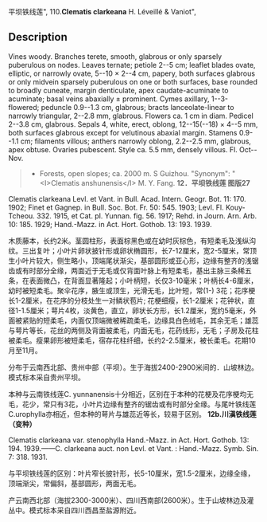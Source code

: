 平坝铁线莲",
110.**Clematis clarkeana** H. Léveillé & Vaniot",

## Description
Vines woody. Branches terete, smooth, glabrous or only sparsely puberulous on nodes. Leaves ternate; petiole 2--5 cm; leaflet blades ovate, elliptic, or narrowly ovate, 5--10 × 2--4 cm, papery, both surfaces glabrous or only midvein sparsely puberulous on one or both surfaces, base rounded to broadly cuneate, margin denticulate, apex caudate-acuminate to acuminate; basal veins abaxially ± prominent. Cymes axillary, 1--3-flowered; peduncle 0.9--1.3 cm, glabrous; bracts lanceolate-linear to narrowly triangular, 2--2.8 mm, glabrous. Flowers ca. 1 cm in diam. Pedicel 2--3.8 cm, glabrous. Sepals 4, white, erect, oblong, 12--15(--18) × 4--5 mm, both surfaces glabrous except for velutinous abaxial margin. Stamens 0.9--1.1 cm; filaments villous; anthers narrowly oblong, 2.2--2.5 mm, glabrous, apex obtuse. Ovaries pubescent. Style ca. 5.5 mm, densely villous. Fl. Oct--Nov.

> * Forests, open slopes; ca. 2000 m. S Guizhou.
  "Synonym": "&lt;I&gt;Clematis anshunensis&lt;/I&gt; M. Y. Fang.
**12．平坝铁线莲 图版27**

Clematis clarkeana Levl. et Vant. in Bull. Acad. Intern. Geogr. Bot. 11: 170. 1902; Finet et Gagnep. in Bull. Soc. Bot. Fr. 50: 545. 1903; Levl. Fl. Kouy-Tcheou. 332. 1915, et Cat. pl. Yunnan. fig. 56. 1917; Rehd. in Journ. Arn. Arb. 10: 185. 1929; Hand.-Mazz. in Act. Hort. Gothob. 13: 193. 1939.

木质藤本，长约2米。茎圆柱形，表面棕黑色或在幼时灰棕色，有短柔毛及浅纵沟纹。三出复叶；小叶片卵状披针形或卵状椭圆形，长7-12厘米，宽2-5厘米，常顶生小叶片较大，侧生略小，顶端尾状渐尖，基部圆形或亚心形，边缘有整齐的浅锯齿或有时部分全缘，两面近于无毛或仅背面叶脉上有短柔毛，基出主脉三条稀五条，在表面微凸，在背面显著隆起；小叶柄短，长仅3-10毫米；叶柄长4-6厘米，幼时被短柔毛。聚伞花序，腋生或顶生，光滑无毛，比叶短，常(1-) 3花；花序梗长1-2厘米，在花序的分枝处生一对鳞状苞片; 花梗细瘦，长1-2厘米；花钟状，直径1-1.5厘米；萼片4枚，淡黄色，直立，卵状长方形，长1.2厘米，宽约5毫米，外面被紧贴的短柔毛，内面仅顶端微被稀疏柔毛，边缘具白色绒毛，其余无毛；雄蕊与萼片等长，花丝的两侧及背面被柔毛，内面无毛，花药线形，无毛；子房及花柱被柔毛。瘦果卵形被短柔毛，宿存花柱纤细，长约2-2.5厘米，被长柔毛。花期10月至11月。

分布于云南西北部、贵州中部（平坝）。生于海拔2400-2900米间的．山坡林边。模式标本采自贵州平坝。

本种与云南铁线莲C. yunnanensis十分相近，区别在于本种的花梗及花序梗均无毛，花少，常只有3花，小叶片边缘有整齐的锯齿或有时部分全缘。与尾叶铁线莲C.urophylla亦相近，但本种的萼片与雄蕊近等长，较易于区别。
**12b.川滇铁线莲（变种）**

Clematis clarkeana var. stenophylla Hand.-Mazz. in Act. Hort. Gothob. 13: 194. 1939.——C. clarkeana auct. non Levl. et Vant. : Hand.-Mazz. Symb. Sin. 7: 318. 1931.

与平坝铁线莲的区别：叶片窄长披针形，长5-10厘米，宽1.5-2厘米，边缘全缘，顶端渐尖，常偏斜，基部圆形，两面无毛。

产云南西北部（海拔2300-3000米）、四川西南部(2600米）。生于山坡林边及灌丛中。模式标本采自四川西昌至盐源附近。
